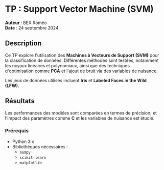 # TP : Support Vector Machine (SVM)

**Auteur** : BEX Roméo  
**Date** : 24 septembre 2024
 
## Description

Ce TP explore l'utilisation des **Machines à Vecteurs de Support (SVM)** pour la classification de données. Différentes méthodes sont testées, notamment les noyaux linéaires et polynomiaux, ainsi que des techniques d'optimisation comme **PCA** et l'ajout de bruit via des variables de nuisance.

Les jeux de données utilisés incluent **Iris** et **Labeled Faces in the Wild (LFW)**.

## Résultats

Les performances des modèles sont comparées en termes de précision, et l'impact des paramètres comme **C** et les variables de nuisance est étudié.


### Prérequis

- Python 3.x
- Bibliothèques nécessaires : 
  - `numpy`
  - `scikit-learn`
  - `matplotlib`

